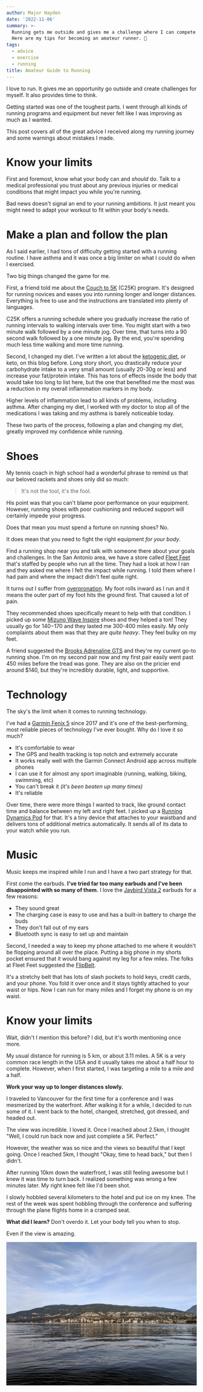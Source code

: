 ```yaml
---
author: Major Hayden
date: '2022-11-06'
summary: >-
  Running gets me outside and gives me a challenge where I can compete against myself.
  Here are my tips for becoming an amateur runner. 🎽
tags:
  - advice
  - exercise
  - running
title: Amateur Guide to Running
---
```


I love to run.
It gives me an opportunity go outside and create challenges for myself.
It also provides time to think.

Getting started was one of the toughest parts.
I went through all kinds of running programs and equipment but never felt like I was improving as much as I wanted.

This post covers all of the great advice I received along my running journey and some warnings about mistakes I made.

# Know your limits

First and foremost, know what your body can and _should_ do.
Talk to a medical professional you trust about any previous injuries or medical conditions that might impact you while you're running.

Bad news doesn't signal an end to your running ambitions.
It just meant you might need to adapt your workout to fit within your body's needs.

# Make a plan and follow the plan

As I said earlier, I had tons of difficulty getting started with a running routine.
I have asthma and it was once a big limiter on what I could do when I exercised.

Two big things changed the game for me.

First, a friend told me about the [Couch to 5K] (C25K) program.
It's designed for running novices and eases you into running longer and longer distances.
Everything is free to use and the instructions are translated into plenty of languages.

C25K offers a running schedule where you gradually increase the ratio of running intervals to walking intervals over time.
You might start with a two minute walk followed by a one minute jog.
Over time, that turns into a 90 second walk followed by a one minute jog.
By the end, you're spending much less time walking and more time running.

Second, I changed my diet.
I've written a lot about the [ketogenic diet], or keto, on this blog before.
Long story short, you drastically reduce your carbohydrate intake to a very small amount (usually 20-30g or less) and increase your fat/protein intake.
This has tons of effects inside the body that would take too long to list here, but the one that benefited me the most was a reduction in my overall inflammation markers in my body.

Higher levels of inflammation lead to all kinds of problems, including asthma.
After changing my diet, I worked with my doctor to stop all of the medications I was taking and my asthma is barely noticeable today.

These two parts of the process, following a plan and changing my diet, greatly improved my confidence while running.

[Couch to 5K]: https://www.c25k.com/
[ketogenic diet]: https://en.wikipedia.org/wiki/Ketogenic_diet

# Shoes

My tennis coach in high school had a wonderful phrase to remind us that our beloved rackets and shoes only did so much:

> It's not the tool, it's the fool.

His point was that you can't blame poor performance on your equipment.
However, running shoes with poor cushioning and reduced support will certainly impede your progress.

Does that mean you must spend a fortune on running shoes?
No.

It does mean that you need to fight the right equipment _for your body_.

Find a running shop near you and talk with someone there about your goals and challenges.
In the San Antonio area, we have a store called [Fleet Feet] that's staffed by people who run all the time.
They had a look at how I ran and they asked me where I felt the impact while running.
I told them where I had pain and where the impact didn't feel quite right.

It turns out I suffer from [overpronation].
My foot rolls inward as I run and it means the outer part of my foot hits the ground first.
That caused a lot of pain.

They recommended shoes specifically meant to help with that condition.
I picked up some [Mizuno Wave Inspire] shoes and they helped a ton!
They usually go for $140-$170 and they lasted me 300-400 miles easily.
My only complaints about them was that they are _quite heavy_.
They feel bulky on my feet.

A friend suggested the [Brooks Adrenaline GTS] and they're my current go-to running shoe.
I'm on my second pair now and my first pair easily went past 450 miles before the tread was gone.
They are also on the pricier end around $140, but they're incredibly durable, light, and supportive.

[Fleet Feet]: https://www.fleetfeet.com/
[overpronation]: https://www.healthline.com/health/overpronation
[Mizuno Wave Inspire]: https://www.mizunousa.com/inspire-17
[Brooks Adrenaline GTS]: https://www.brooksrunning.com/en_us/brooks-adrenaline-gts-running-shoes/

# Technology

The sky's the limit when it comes to running technology.

I've had a [Garmin Fenix 5] since 2017 and it's one of the best-performing, most reliable pieces of technology I've ever bought.
Why do I love it so much?

* It's comfortable to wear
* The GPS and health tracking is top notch and extremely accurate
* It works really well with the Garmin Connect Android app across multiple phones
* I can use it for almost any sport imaginable (running, walking, biking, swimming, etc)
* You can't break it _(it's been beaten up many times)_
* It's reliable

Over time, there were more things I wanted to track, like ground contact time and balance between my left and right feet.
I picked up a [Running Dynamics Pod] for that.
It's a tiny device that attaches to your waistband and delivers tons of additional metrics automatically.
It sends all of its data to your watch while you run.

[Garmin Fenix 5]: https://www.garmin.com/en-US/p/107272
[Running Dynamics Pod]: https://www.garmin.com/en-US/p/561205

# Music

Music keeps me inspired while I run and I have a two part strategy for that.

First come the earbuds.
**I've tried far too many earbuds and I've been disappointed with so many of them.**
I love the [Jaybird Vista 2] earbuds for a few reasons:

* They sound great
* The charging case is easy to use and has a built-in battery to charge the buds
* They don't fall out of my ears
* Bluetooth sync is easy to set up and maintain

Second, I needed a way to keep my phone attached to me where it wouldn't be flopping around all over the place.
Putting a big phone in my shorts pocket ensured that it would bang against my leg for a few miles.
The folks at Fleet Feet suggested the [FlipBelt].

It's a stretchy belt that has lots of slash pockets to hold keys, credit cards, and your phone.
You fold it over once and it stays tightly attached to your waist or hips.
Now I can run for many miles and I forget my phone is on my waist.

# Know your limits

Wait, didn't I mention this before?
I did, but it's worth mentioning once more.

My usual distance for running is 5 km, or about 3.11 miles.
A 5K is a very common race length in the USA and it usually takes me about a half hour to complete.
However, when I first started, I was targeting a mile to a mile and a half.

**Work your way up to longer distances slowly.**

I traveled to Vancouver for the first time for a conference and I was mesmerized by the waterfront.
After walking it for a while, I decided to run some of it.
I went back to the hotel, changed, stretched, got dressed, and headed out.

The view was incredible.
I loved it.
Once I reached about 2.5km, I thought "Well, I could run back now and just complete a 5K. Perfect."

However, the weather was so nice and the views so beautiful that I kept going.
Once I reached 5km, I thought "Okay, time to head back," but then I didn't.

After running 10km down the waterfront, I was still feeling awesome but I knew it was time to turn back.
I realized something was wrong a few minutes later.
My right knee felt like I'd been shot.

I slowly hobbled several kilometers to the hotel and put ice on my knee.
The rest of the week was spent hobbling through the conference and suffering through the plane flights home in a cramped seat.

**What did I learn?**
Don't overdo it.
Let your body tell you when to stop.

Even if the view is amazing.

![vancouver.jpg](vancouver.jpg)

[Jaybird Vista 2]: https://www.jaybirdsport.com/en-us/vista2.985-000928.html
[FlipBelt]: https://flipbelt.com/
